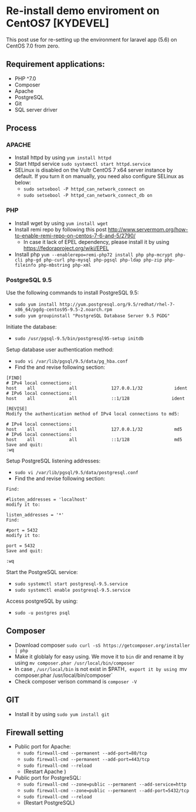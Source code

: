 # Re-install demo enviroment on CentOS7 [KYDEVEL]

This post use for re-setting up the environment for laravel app (5.6) on CentOS 7.0 from zero.

## Requirement applications:
 * PHP ^7.0
 * Composer
 * Apache
 * PostgreSQL
 * Git
 * SQL server driver
## Process
### APACHE
  * Install httpd by using `yum install httpd`
  * Start httpd service `sudo systemctl start httpd.service`
  * SELinux is disabled on the Vultr CentOS 7 x64 server instance by default. If you turn it on manually, you need also configure SELinux as below: 
     * `sudo setsebool -P httpd_can_network_connect on` 
     * `sudo setsebool -P httpd_can_network_connect_db on`
### PHP
  * Install wget by using `yum install wget`
  * Install remi repo by following this post http://www.servermom.org/how-to-enable-remi-repo-on-centos-7-6-and-5/2790/
     * In case it lack of EPEL dependency, please install it by using https://fedoraproject.org/wiki/EPEL 
  * Install php `yum --enablerepo=remi-php72 install php php-mcrypt php-cli php-gd php-curl php-mysql php-pgsql php-ldap php-zip php-fileinfo php-mbstring php-xml`


### PostgreSQL 9.5
Use the following commands to install PostgreSQL 9.5:
  * `sudo yum install http://yum.postgresql.org/9.5/redhat/rhel-7-x86_64/pgdg-centos95-9.5-2.noarch.rpm`
  * `sudo yum groupinstall "PostgreSQL Database Server 9.5 PGDG"`
  
Initiate the database:
  * `sudo /usr/pgsql-9.5/bin/postgresql95-setup initdb`
  
Setup database user authentication method:

  * `sudo vi /var/lib/pgsql/9.5/data/pg_hba.conf`
  * Find the and revise following section:
```
[FIND]
# IPv4 local connections:
host    all             all             127.0.0.1/32            ident
# IPv6 local connections:
host    all             all             ::1/128                ident

[REVISE]
Modify the authentication method of IPv4 local connections to md5:

# IPv4 local connections:
host    all             all             127.0.0.1/32            md5
# IPv6 local connections:
host    all             all             ::1/128                 md5
Save and quit:
:wq
```

Setup PostgreSQL listening addresses:

  * `sudo vi /var/lib/pgsql/9.5/data/postgresql.conf`
  * Find the and revise following section:
```
Find:

#listen_addresses = 'localhost'
modify it to:

listen_addresses = '*'
Find:

#port = 5432
modify it to:

port = 5432
Save and quit:

:wq
```
Start the PostgreSQL service:

  * `sudo systemctl start postgresql-9.5.service`
  * `sudo systemctl enable postgresql-9.5.service`
  
Access postgreSQL by using:

  * `sudo -u postgres psql`
  
## Composer

  * Download composer `sudo curl -sS https://getcomposer.org/installer | php`
  * Make it globlaly for easy using. We move it to `bin` dir and rename it by using `mv composer.phar /usr/local/bin/composer`
  * In case , `/usr/local/bin` is not exist in $PATH`, export it by using `mv composer.phar /usr/local/bin/composer`
  * Check composer verison command is `composer -V`
  
## GIT
  * Install it by using `sudo yum install git`
  
## Firewall setting 

  * Public port for Apache: 
     * `sudo firewall-cmd --permanent --add-port=80/tcp` 
     * `sudo firewall-cmd --permanent --add-port=443/tcp`
     * `sudo firewall-cmd --reload`
     * (Restart Apache )
  * Public port for PostgreSQL: 
     * `sudo firewall-cmd --zone=public --permanent --add-service=http`
     * `sudo firewall-cmd --zone=public --permanent --add-port=5432/tcp`
     * `sudo firewall-cmd --reload`
     * (Restart PostgreSQL)
